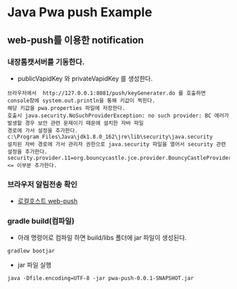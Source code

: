 # Java Pwa push Example

## web-push를 이용한 notification

### 내장톰캣서버를 기동한다.
- publicVapidKey 와 privateVapidKey 를 생성한다.

```
브라우저에서  http://127.0.0.1:8081/push/keyGenerater.do 를 호출하면 console창에 system.out.println을 통해 키값이 찍힌다.
해당 키값을 pwa.properties 파일에 저장한다.
호출시 java.security.NoSuchProviderException: no such provider: BC 에러가 발생할 경우 보안 관련 문제이기 때문에 설치한 자바 파일
경로에 가서 설정을 추가한다.
c:\Program Files\Java\jdk1.8.0_162\jre\lib\security\java.security
설치된 자바 경로에 가서 관리자 권한으로 java.security 파일을 열어서 security 관련 설정을 추가한다.
security.provider.11=org.bouncycastle.jce.provider.BouncyCastleProvider <= 이부분 추가한다.
```
  
### 브라우저 알림전송 확인
- [로컬호스트 web-push](http://127.0.0.1:8081/pwa/index.html)

### gradle build(컴파일)
- 아래 명령어로 컴파일 하면 build/libs 폴더에 jar 파일이 생성된다.

```
gradlew bootjar
```

- jar 파일 실행

```
java -Dfile.encoding=UTF-8 -jar pwa-push-0.0.1-SNAPSHOT.jar
```
